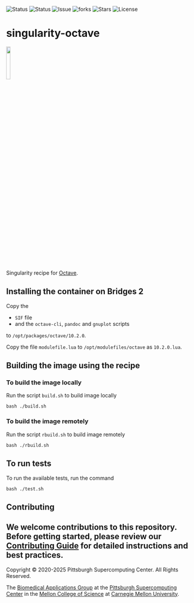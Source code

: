 ![Status](https://github.com/pscedu/singularity-octave/actions/workflows/main.yml/badge.svg)
![Status](https://github.com/pscedu/singularity-octave/actions/workflows/pretty.yml/badge.svg)
![Issue](https://img.shields.io/github/issues/pscedu/singularity-octave)
![forks](https://img.shields.io/github/forks/pscedu/singularity-octave)
![Stars](https://img.shields.io/github/stars/pscedu/singularity-octave)
![License](https://img.shields.io/github/license/pscedu/singularity-octave)

# singularity-octave
<img src="https://upload.wikimedia.org/wikipedia/commons/thumb/6/6a/Gnu-octave-logo.svg/1920px-Gnu-octave-logo.svg.png" width="15%">

Singularity recipe for [Octave](https://www.gnu.org/software/octave/).

## Installing the container on Bridges 2
Copy the

* `SIF` file
* and the `octave-cli`, `pandoc` and `gnuplot` scripts

to `/opt/packages/octave/10.2.0`.

Copy the file `modulefile.lua` to `/opt/modulefiles/octave` as `10.2.0.lua`.

## Building the image using the recipe

### To build the image locally
Run the script `build.sh` to build image locally

```
bash ./build.sh
````

### To build the image remotely
Run the script `rbuild.sh` to build image remotely

```
bash ./rbuild.sh
```

## To run tests
To run the available tests, run the command

```
bash ./test.sh
```
## Contributing
We welcome contributions to this repository. Before getting started, please review our [Contributing Guide](https://raw.githubusercontent.com/pscedu/singularity-report/refs/heads/main/CONTRIBUTING.md) for detailed instructions and best practices.
---
Copyright © 2020-2025 Pittsburgh Supercomputing Center. All Rights Reserved.

The [Biomedical Applications Group](https://www.psc.edu/biomedical-applications/) at the [Pittsburgh Supercomputing Center](http://www.psc.edu) in the [Mellon College of Science](https://www.cmu.edu/mcs/) at [Carnegie Mellon University](http://www.cmu.edu).

